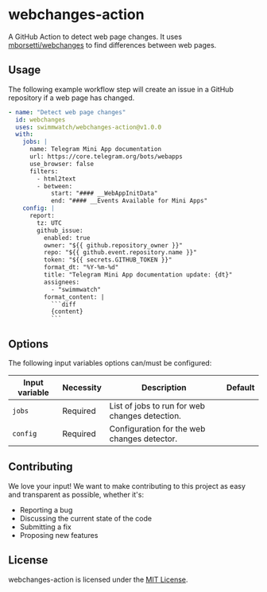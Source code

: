 # webchanges-action
A GitHub Action to detect web page changes. It uses [mborsetti/webchanges](https://github.com/mborsetti/webchanges) to find differences between web pages.

## Usage

The following example workflow step will create an issue in a GitHub repository if a web page has changed.

```yml
- name: "Detect web page changes"
  id: webchanges
  uses: swimmwatch/webchanges-action@v1.0.0
  with:
    jobs: |
      name: Telegram Mini App documentation
      url: https://core.telegram.org/bots/webapps
      use_browser: false
      filters:
        - html2text
        - between:
            start: "#### __WebAppInitData"
            end: "#### __Events Available for Mini Apps"
    config: |
      report:
        tz: UTC
        github_issue:
          enabled: true
          owner: "${{ github.repository_owner }}"
          repo: "${{ github.event.repository.name }}"
          token: "${{ secrets.GITHUB_TOKEN }}"
          format_dt: "%Y-%m-%d"
          title: "Telegram Mini App documentation update: {dt}"
          assignees: 
            - "swimmwatch"
          format_content: |
            ```diff
            {content}
            ```

```

## Options
The following input variables options can/must be configured:

| Input variable | Necessity | Description                                    | Default |
|----------------|-----------|------------------------------------------------|---------|
| `jobs`         | Required  | List of jobs to run for web changes detection. |         |
| `config`       | Required  | Configuration for the web changes detector.    |         |


## Contributing
We love your input! We want to make contributing to this project as easy and transparent as possible, whether it's:
- Reporting a bug
- Discussing the current state of the code
- Submitting a fix
- Proposing new features

## License
webchanges-action is licensed under the [MIT License](LICENSE).